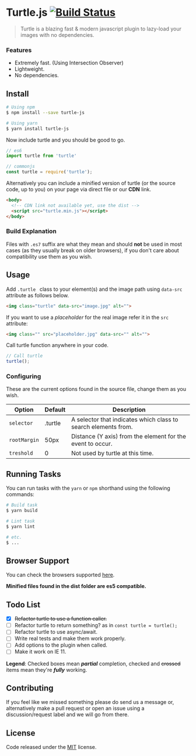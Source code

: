 # Turtle.js [![Build Status](https://travis-ci.com/marlospomin/turtle.svg?token=PosttrboZuYSHkXP2Lm8&branch=master)](https://travis-ci.com/marlospomin/turtle)

> Turtle is a blazing fast & modern javascript plugin to lazy-load your images with no dependencies.

### Features

* Extremely fast. (Using Intersection Observer)
* Lightweight.
* No dependencies.


## Install

``` bash
# Using npm
$ npm install --save turtle-js

# Using yarn
$ yarn install turtle-js
```

Now include turtle and you should be good to go.

``` js
// es6
import turtle from 'turtle'

// commonjs
const turtle = require('turtle');
```

Alternatively you can include a minified version of turtle (or the source code, up to you) on your page via direct file or our **CDN** link.

``` html
<body>
  <!-- CDN link not available yet, use the dist -->
  <script src="turtle.min.js"></script>
</body>
```

### Build Explanation

Files with ```.es7``` suffix are what they mean and should **not** be used in most cases (as they usually break on older browsers), if you don't care about compatibility use them as you wish.

## Usage

Add ```.turtle ``` class to your element(s) and the image path using ```data-src``` attribute as follows below.

``` html
<img class="turtle" data-src="image.jpg" alt="">
```

If you want to use a *placeholder* for the real image refer it in the ```src``` attribute:

``` html
<img class="" src="placeholder.jpg" data-src="" alt="">
```

Call turtle function anywhere in your code.

``` js
// Call turtle
turtle();
```

### Configuring

These are the current options found in the source file, change them as you wish.

| Option | Default | Description |
| --- | --- | --- |
| `selector` | .turtle | A selector that indicates which class to search elements from. |
| `rootMargin` | 50px | Distance (Y axis) from the element for the event to occur. |
| `treshold` | 0 | Not used by turtle at this time. |

## Running Tasks

You can run tasks with the ```yarn``` or ```npm``` shorthand using the following commands:

``` bash
# Build task
$ yarn build

# Lint task
$ yarn lint

# etc.
$ ...
```

## Browser Support

You can check the browsers supported [here](http://caniuse.com/#feat=intersectionobserver).

**Minified files found in the dist folder are es5 compatible.**

## Todo List

* [x] ~~Refactor turtle to use a function caller.~~
* [ ] Refactor turtle to return something? as in ```const turtle = turtle();```
* [ ] Refactor turtle to use async/await.
* [ ] Write real tests and make them work properly.
* [ ] Add options to the plugin when called.
* [ ] Make it work on IE 11.

**Legend**: Checked boxes mean *__partial__* completion, checked and ~~crossed~~ items mean they're *__fully__* working.

## Contributing

If you feel like we missed something please do send us a message or, alternatively make a pull request or open an issue using a discussion/request label and we will go from there.

## License

Code released under the [MIT](LICENSE) license.
